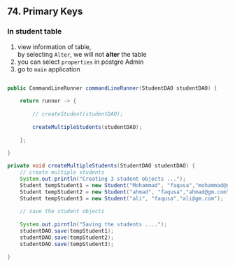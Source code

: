 ## 74. Primary Keys

### In student table 
1. view information of table,  
by selecting `Alter`, we will not **alter** the table 
2. you can select `properties` in postgre Admin
3. go to `main` application 
```java

public CommandLineRunner commandLineRunner(StudentDAO studentDAO) {
    
    return runner -> {
        
        // createStudent(studentDAO); 
        
        createMultipleStudents(studentDAO); 
        
    }; 
    
}

private void createMultipleStudents(StudentDAO studentDAO) {
    // create multiple students
    System.out.println("Creating 3 student objects ...");
    Student tempStudent1 = new Student("Mohammad", "faqusa","mohammad@gm.com"); 
    Student tempStudent2 = new Student("ahmad", "faqusa","ahmad@gm.com"); 
    Student tempStudent3 = new Student("ali", "faqusa","ali@gm.com"); 
    
    // save the student objects 
    
    System.out.pirntln("Saving the students ...."); 
    studentDAO.save(tempStudent1); 
    studentDAO.save(tempStudent2); 
    studentDAO.save(tempStudent3); 
    
}
```
